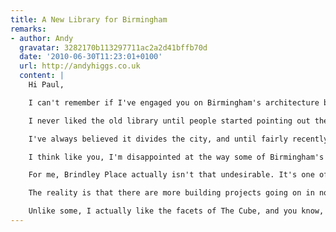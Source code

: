 ```yaml
---
title: A New Library for Birmingham
remarks:
- author: Andy
  gravatar: 3282170b113297711ac2a2d41bffb70d
  date: '2010-06-30T11:23:01+0100'
  url: http://andyhiggs.co.uk
  content: |
    Hi Paul,

    I can't remember if I've engaged you on Birmingham's architecture before, but if not, there's a reason to now!

    I never liked the old library until people started pointing out the history, what it should have been and when I actually stopped and studied the building in more detail.

    I've always believed it divides the city, and until fairly recently had been unaware that it once had been an open space - something which I think should - had the whole scheme been realised, been something fantastic. The fact remains though, it's location is poor, and ultimately will underwrite the fate of the building.

    I think like you, I'm disappointed at the way some of Birmingham's recent architecture seems to fail to endure, but that said - there are some gems amongst a lot of trash. I also like that we are prepared to innovate, and am not so crushingly bound by the idea we should preserve everything.

    For me, Brindley Place actually isn't that undesirable. It's one of the few new well-services, pleasant open and social spaces in Brum, if not particularly adventurous - I'd far more easily criticise the dull buildings of the late 80s and early 90s that line the tow path between The Mailbox and the ICC.

    The reality is that there are more building projects going on in now Birmingham than in a long time, and the skyline is definitely going upwards. I hope that the integrity of new works like the new library and the planned buildings do go on to shape how Birmingham is perceived and hopefully if they will reflect on us well.

    Unlike some, I actually like the facets of The Cube, and you know, we might not get everything right first time, but the more care and effort put into experimental architecture the better. Even if it's not always successful, it does indicate that people here are willing to give new ideas the benefit of the doubt. And the reality is that for all the outstanding, wonderful stuff we could build, it will always be affected by what surrounds it - and in many cases - that will continue detract until many older, less attractive buildings, get the attention they deserve.
---
```

